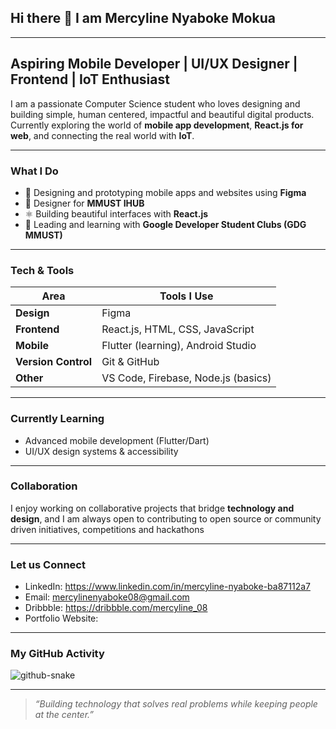 ## Hi there 👋 I am Mercyline Nyaboke Mokua

---

## Aspiring Mobile Developer | UI/UX Designer | Frontend | IoT Enthusiast
I am a passionate Computer Science student who loves designing and building simple, human centered, impactful and beautiful digital products.  
Currently exploring the world of **mobile app development**, **React.js for web**, and connecting the real world with **IoT**.

---

### What I Do
- 📱 Designing and prototyping mobile apps and websites using **Figma**
- 📱 Designer for **MMUST IHUB**
- ⚛️ Building beautiful interfaces with **React.js**
- 💬 Leading and learning with **Google Developer Student Clubs (GDG MMUST)**

---

### Tech & Tools
| Area | Tools I Use |
|------|--------------|
| **Design** | Figma |
| **Frontend** | React.js, HTML, CSS, JavaScript |
| **Mobile** | Flutter (learning), Android Studio |
| **Version Control** | Git & GitHub |
| **Other** | VS Code, Firebase, Node.js (basics) |

---

### Currently Learning
- Advanced mobile development (Flutter/Dart)
- UI/UX design systems & accessibility

---

### Collaboration
I enjoy working on collaborative projects that bridge **technology and design**, and I am always open to contributing to open source or community driven initiatives, competitions and hackathons

---

### Let us Connect
- LinkedIn: https://www.linkedin.com/in/mercyline-nyaboke-ba87112a7  
- Email: mercylinenyaboke08@gmail.com  
- Dribbble: https://dribbble.com/mercyline_08
- Portfolio Website: 

---

### My GitHub Activity
<picture>
  <source media="(prefers-color-scheme: dark)" srcset="https://Mercy-line.github.io/Mercy-line/github-snake-dark.svg" />
  <source media="(prefers-color-scheme: light)" srcset="https://Mercy-line.github.io/Mercy-line/github-snake.svg" />
  <img alt="github-snake" src="https://Mercy-line.github.io/Mercy-line/github-snake.svg" />
</picture>

---

>  *“Building technology that solves real problems while keeping people at the center.”*
<!--
**Mercy-line/Mercy-line** is a ✨ _special_ ✨ repository because its `README.md` (this file) appears on your GitHub profile.

Here are some ideas to get you started:

- 🔭 I’m currently working on ...
- 🌱 I’m currently learning ...
- 👯 I’m looking to collaborate on ...
- 🤔 I’m looking for help with ...
- 💬 Ask me about ...
- 📫 How to reach me: ...
- 😄 Pronouns: ...
- ⚡ Fun fact: ...
-->
